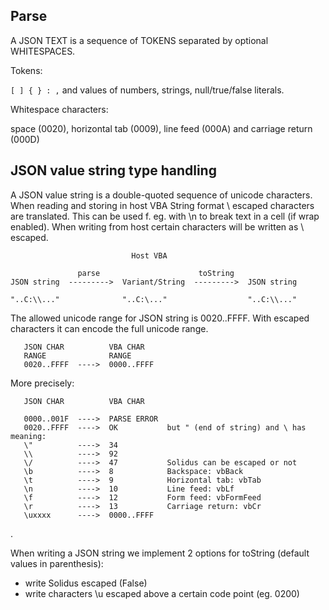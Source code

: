 ## Parse

A JSON TEXT is a sequence of TOKENS separated by optional WHITESPACES.

Tokens: 

`[ ] { } : ,` and values of numbers, strings, null/true/false literals. 

Whitespace characters: 

space (0020), horizontal tab (0009), line feed (000A) and carriage return (000D)

## JSON value string type handling

A JSON value string is a double-quoted sequence of unicode characters. 
When reading and storing in host VBA String format \ escaped characters are translated. This can be used f. eg. with \n to break text in a cell (if wrap enabled).
When writing from host certain characters will be written as \ escaped.

	                           Host VBA
	
	               parse                      toString
	JSON string  --------->  Variant/String  --------->  JSON string
	
	"..C:\\..."              "..C:\..."                  "..C:\\..."


The allowed unicode range for JSON string is 0020..FFFF. 
With escaped characters it can encode the full unicode range. 

       JSON CHAR          VBA CHAR 
       RANGE              RANGE
       0020..FFFF  ---->  0000..FFFF

More precisely:

       JSON CHAR          VBA CHAR
                  
       0000..001F  ---->  PARSE ERROR
       0020..FFFF  ---->  OK           but " (end of string) and \ has meaning:
       \"          ---->  34           
       \\          ---->  92           
       \/          ---->  47           Solidus can be escaped or not
       \b          ---->  8            Backspace: vbBack
       \t          ---->  9            Horizontal tab: vbTab
       \n          ---->  10           Line feed: vbLf
       \f          ---->  12           Form feed: vbFormFeed
       \r          ---->  13           Carriage return: vbCr
       \uxxxx      ---->  0000..FFFF

.

When writing a JSON string we implement 2 options for toString (default values in parenthesis): 

- write Solidus escaped (False)
- write characters \u escaped above a certain code point (eg. 0200)

